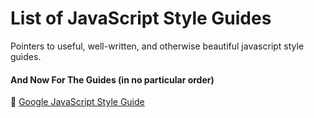 List of JavaScript Style Guides
===============================

Pointers to useful, well-written, and otherwise beautiful javascript style guides.

#### And Now For The Guides (in no particular order)

:link: [Google JavaScript Style Guide](http://google-styleguide.googlecode.com/svn/trunk/javascriptguide.xml)
